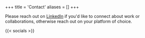 +++
title = 'Contact'
aliases = []
+++

Please reach out on [LinkedIn](http://ca.linkedin.com/in/abbyad) if you'd like to connect about work or collaborations, otherwise reach out on your platform of choice.

{{< socials >}}

